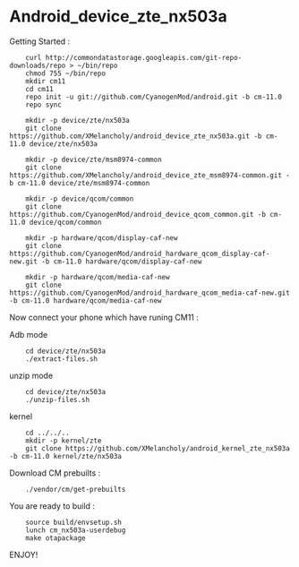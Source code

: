 # Android_device_zte_nx503a

Getting Started :

		curl http://commondatastorage.googleapis.com/git-repo-downloads/repo > ~/bin/repo
		chmod 755 ~/bin/repo
		mkdir cm11
		cd cm11
		repo init -u git://github.com/CyanogenMod/android.git -b cm-11.0
		repo sync

		mkdir -p device/zte/nx503a
		git clone https://github.com/XMelancholy/android_device_zte_nx503a.git -b cm-11.0 device/zte/nx503a

		mkdir -p device/zte/msm8974-common
		git clone https://github.com/XMelancholy/android_device_zte_msm8974-common.git -b cm-11.0 device/zte/msm8974-common

		mkdir -p device/qcom/common
		git clone https://github.com/CyanogenMod/android_device_qcom_common.git -b cm-11.0 device/qcom/common

		mkdir -p hardware/qcom/display-caf-new
		git clone https://github.com/CyanogenMod/android_hardware_qcom_display-caf-new.git -b cm-11.0 hardware/qcom/display-caf-new

		mkdir -p hardware/qcom/media-caf-new
		git clone https://github.com/CyanogenMod/android_hardware_qcom_media-caf-new.git -b cm-11.0 hardware/qcom/media-caf-new



Now connect your phone which have runing CM11 :

Adb mode

		cd device/zte/nx503a
		./extract-files.sh

unzip mode

		cd device/zte/nx503a
		./unzip-files.sh

kernel 

		cd ../../..
		mkdir -p kernel/zte
		git clone https://github.com/XMelancholy/android_kernel_zte_nx503a -b cm-11.0 kernel/zte/nx503a


Download CM prebuilts : 

		./vendor/cm/get-prebuilts

You are ready to build :

		source build/envsetup.sh
		lunch cm_nx503a-userdebug
		make otapackage

ENJOY!

